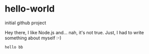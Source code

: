 # hello-world
initial github project

Hey there, I like Node.js and... nah, it's not true. Just, I had to write something about myself :-)

```
hello bb

```
